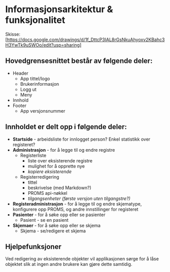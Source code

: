 # Informasjonsarkitektur & funksjonalitet

Skisse: [https://docs.google.com/drawings/d/1f_DttcP3IAL8rGsNkuAhyoxv2KBahc3H3YwTk9uSWOo/edit?usp=sharing]

## Hovedgrensesnittet består av følgende deler:

* Header
  * App tittel/logo
  * Brukerinformasjon
  * Logg ut
  * Meny
* Innhold
* Footer
  * App versjonsnummer

## Innholdet er delt opp i følgende deler:

* **Startside** - arbeidsliste for innlogget person? Enkel statistikk over registeret?
* **Administrasjon** - for å legge til og endre registre
	* Registerliste
		* liste over eksisterende registre
		* mulighet for å opprette nye
		* *kopiere eksisterende*
 	* Registerredigering
		* tittel
		* beskrivelse (med Markdown?)
		* PROMS api-nøkkel
		* *tilgangsenheter (første versjon uten tilgangstre?)*
* **Registeradministrasjon** - for å legge til og endre skjematype, konfigurere opp PROMS, og andre innstillinger for registeret
* **Pasienter** - for å søke opp eller se pasienter
	* Pasient - se en pasient
* **Skjemaer** - for å søke opp eller se skjema
	* Skjema - se/redigere et skjema


## Hjelpefunksjoner

Ved redigering av eksisterende objekter vil applikasjonen sørge for å låse objektet slik at ingen andre brukere kan gjøre dette samtidig.
